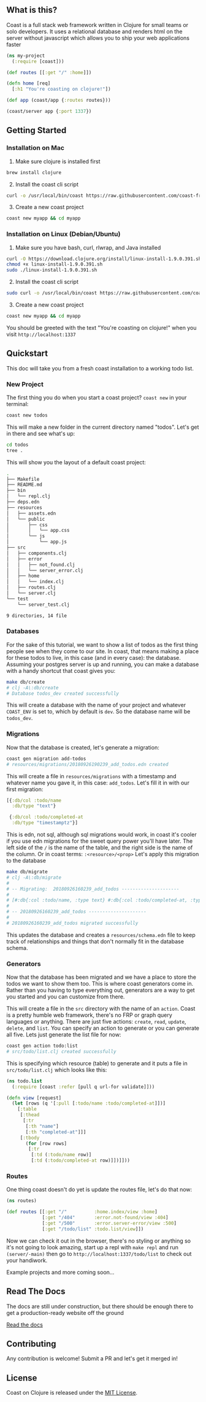 ## What is this?

Coast is a full stack web framework written in Clojure for small teams or solo developers. It uses a relational database and renders html on the server without javascript which allows you to ship your web applications faster

```clojure
(ns my-project
  (:require [coast]))

(def routes [[:get "/" :home]])

(defn home [req]
  [:h1 "You're coasting on clojure!"])

(def app (coast/app {:routes routes}))

(coast/server app {:port 1337})
```

## Getting Started

### Installation on Mac

1. Make sure clojure is installed first

```bash
brew install clojure
```

2. Install the coast cli script

```bash
curl -o /usr/local/bin/coast https://raw.githubusercontent.com/coast-framework/coast/master/coast && chmod a+x /usr/local/bin/coast
```

3. Create a new coast project

```bash
coast new myapp && cd myapp
```

### Installation on Linux (Debian/Ubuntu)

1. Make sure you have bash, curl, rlwrap, and Java installed

```bash
curl -O https://download.clojure.org/install/linux-install-1.9.0.391.sh
chmod +x linux-install-1.9.0.391.sh
sudo ./linux-install-1.9.0.391.sh
```

2. Install the coast cli script

```bash
sudo curl -o /usr/local/bin/coast https://raw.githubusercontent.com/coast-framework/coast/master/coast && sudo chmod a+x /usr/local/bin/coast
```

3. Create a new coast project

```bash
coast new myapp && cd myapp
```

You should be greeted with the text "You're coasting on clojure!"
when you visit `http://localhost:1337`

## Quickstart

This doc will take you from a fresh coast installation to a working todo list.

### New Project

The first thing you do when you start a coast project? `coast new` in your terminal:

```bash
coast new todos
```

This will make a new folder in the current directory named "todos". Let's get in there and see what's up:

```bash
cd todos
tree .
```

This will show you the layout of a default coast project:

```bash
.
├── Makefile
├── README.md
├── bin
│   └── repl.clj
├── deps.edn
├── resources
│   ├── assets.edn
│   └── public
│       ├── css
│       │   └── app.css
│       └── js
│           └── app.js
├── src
│   ├── components.clj
│   ├── error
│   │   ├── not_found.clj
│   │   └── server_error.clj
│   ├── home
│   │   └── index.clj
│   ├── routes.clj
│   └── server.clj
└── test
    └── server_test.clj

9 directories, 14 file
```

### Databases

For the sake of this tutorial, we want to show a list of todos as the first thing people see when they come to our site. In coast, that means making a place for these todos to live, in this case (and in every case): the database. Assuming your postgres server is up and running, you can make a database with a handy shortcut that coast gives you:

```bash
make db/create
# clj -A\:db/create
# Database todos_dev created successfully
```

This will create a database with the name of your project and whatever `COAST_ENV` is set to, which by default is `dev`. So the database name will be `todos_dev`.

### Migrations

Now that the database is created, let's generate a migration:

```bash
coast gen migration add-todos
# resources/migrations/20180926190239_add_todos.edn created
```

This will create a file in `resources/migrations` with a timestamp and whatever name you gave it, in this case: `add_todos`. Let's fill it in with our first migration:

```clojure
[{:db/col :todo/name
  :db/type "text"}

 {:db/col :todo/completed-at
  :db/type "timestamptz"}]
```

This is edn, not sql, although sql migrations would work, in coast it's cooler if you use edn migrations for the sweet query power you'll have later. The left side of the `/` is the name of the table, and the right side is the name of the column. Or in coast terms: `:<resource>/<prop>`  Let's apply this migration to the database

```bash
make db/migrate
# clj -A\:db/migrate
#
# -- Migrating:  20180926160239_add_todos ---------------------
#
# [#:db{:col :todo/name, :type text} #:db{:col :todo/completed-at, :type timestamptz}]
#
# -- 20180926160239_add_todos ---------------------
#
# 20180926160239_add_todos migrated successfully
```

This updates the database and creates a `resources/schema.edn` file to keep track of relationships and things that don't normally fit in the database schema.

### Generators

Now that the database has been migrated and we have a place to store the todos we want to show them too. This is where coast generators come in. Rather than you having to type everything out, generators are a way to get you started and you can customize from there.

This will create a file in the `src` directory with the name of an `action`. Coast is a pretty humble web framework, there's no FRP or graph query languages or anything. There are just five actions: `create`, `read`, `update`, `delete`, and `list`. You can specify an action to generate or you can generate all five. Lets just generate the list file for now:

```bash
coast gen action todo:list
# src/todo/list.clj created successfully
```

This is specifying which resource (table) to generate and it puts a file in `src/todo/list.clj` which looks like this:

```clojure
(ns todo.list
  (:require [coast :refer [pull q url-for validate]]))

(defn view [request]
  (let [rows (q '[:pull [:todo/name :todo/completed-at]])]
    [:table
     [:thead
      [:tr
       [:th "name"]
       [:th "completed-at"]]]
     [:tbody
       (for [row rows]
        [:tr
         [:td (:todo/name row)]
         [:td (:todo/completed-at row)]])]]))
```

### Routes

One thing coast doesn't do yet is update the routes file, let's do that now:

```clojure
(ns routes)

(def routes [[:get "/"          :home.index/view :home]
             [:get "/404"       :error.not-found/view :404]
             [:get "/500"       :error.server-error/view :500]
             [:get "/todo/list" :todo.list/view]])
```

Now we can check it out in the browser, there's no styling or anything so it's not going to look amazing, start up a repl with `make repl` and run `(server/-main)` then go to `http://localhost:1337/todo/list` to check out your handiwork.

Example projects and more coming soon...

## Read The Docs

The docs are still under construction, but there should be enough there
to get a production-ready website off the ground

[Read the docs](docs/README.md)

## Contributing

Any contribution is welcome! Submit a PR and let's get it merged in!

## License

Coast on Clojure is released under the [MIT License](https://opensource.org/licenses/MIT).
